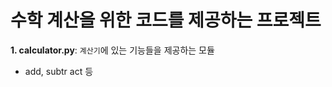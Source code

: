 # 수학 계산을 위한 코드를 제공하는 프로젝트
**1. calculator.py**: `계산기`에 있는 기능들을 제공하는 모듈    


          
- add, subtr   act 등
